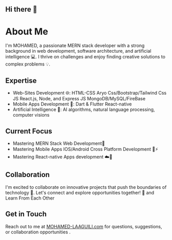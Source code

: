 ## Hi there 👋

**About Me**
================
I'm MOHAMED, a passionate MERN stack developer with a strong background in web development, software architecture, and artificial intelligence 💻. I thrive on challenges and enjoy finding creative solutions to complex problems 💡.

**Expertise**
-------------
* Web-Sites Development 🌐:
   HTML-CSS Aryo Css/Bootstrap/Tailwind Css
   JS React.js, Node, and Express JS
   MongoDB/MySQL/FireBase 
* Mobile Apps Development 📲:
   Dart & Flutter
   React-native
* Artificial Intelligence 🤖:
   AI algorithms, natural language processing, computer visions

**Current Focus**
-----------------
* Mastering MERN Stack Web Development🚀
* Mastering Mobile Apps IOS/Android Cross Platform Development 📲⚡️
* Mastering React-native Apps development ☁️📲

**Collaboration**
---------------
I'm excited to collaborate on innovative projects that push the boundaries of technology 🚀. Let's connect and explore opportunities together! 🤝
and Learn From Each Other

**Get in Touch**
----------------
Reach out to me at [MOHAMED-LAAGUILI.com](https://mohamed-laaguili.github.io/CV-Portfolio-2-/) for questions, suggestions, or collaboration opportunities .
